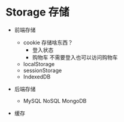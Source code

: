# Storage 存储
- 前端存储
  - cookie
  存储啥东西？ 
    - 登入状态
    - 购物车 不需要登入也可以访问购物车
  - localStorage
  - sessionStorage
  - IndexedDB

- 后端存储
  - MySQL NoSQL MongoDB

- 缓存